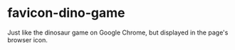 # favicon-dino-game
Just like the dinosaur game on Google Chrome, but displayed in the page's browser icon.
